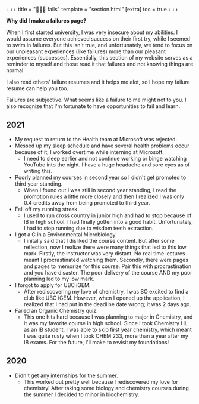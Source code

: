 +++
title = "🤷🏻‍♀️ fails"
template = "section.html"
[extra]
toc = true
+++

**Why did I make a failures page?**

When I first started university, I was very insecure about my abilities. I would assume everyone achieved success on their first try, while I seemed to swim in failures. But this isn't true, and unfortunately, we tend to focus on our unpleasant experiences (like failures) more than our pleasant experiences (successes). Essentially, this section of my website serves as a reminder to myself and those read it that failures and not knowing things are normal.

I also read others' failure resumes and it helps me alot, so I hope my failure resume can help you too.

Failures are subjective. What seems like a failure to me might not to you. I also recognize that I'm fortunate to have opportunities to fail and learn.

## 2021
- My request to return to the Health team at Microsoft was rejected.
- Messed up my sleep schedule and have several health problems occur because of it; I worked overtime while interning at Microsoft.
  - I need to sleep earlier and not continue working or binge watching YouTube into the night. I have a huge headache and sore eyes as of writing this.
- Poorly planned my courses in second year so I didn't get promoted to third year standing.
  - When I found out I was still in second year standing, I read the promotion rules a little more closely and then I realized I was only 0.4 credits away from being promoted to third year. 
- Fell off my running streak.
  - I used to run cross country in junior high and had to stop because of IB in high school. I had finally gotten into a good habit. Unfortunately, I had to stop running due to wisdom teeth extraction.
- I got a C in a Environmental Microbiology.
  - I initally said that I disliked the course content. But after some reflection, now I realize there were many things that led to this low mark. Firstly, the instructor was very distant. No real time lectures meant I procrastinated watching them. Secondly, there were pages and pages to memorize for this course. Pair this with procrastination and you have disaster. The poor delivery of the course AND my poor planning led to my low mark.
- I forgot to apply for UBC iGEM.
  - After rediscovering my love of chemistry, I was SO excited to find a club like UBC iGEM. However, when I opened up the application, I realized that I had put in the deadline date wrong; it was 2 days ago.
- Failed an Organic Chemistry quiz.
  - This one hits hard because I was planning to major in Chemistry, and it was my favorite course in high school. Since I took Chemistry HL as an IB student, I was able to skip first year chemistry, which meant I was quite rusty when I took CHEM 233, more than a year after my IB exams. For the future, I'll make to revisit my foundations!

## 2020
- Didn't get any internships for the summer.
  - This worked out pretty well because I rediscovered my love for chemistry! After taking some biology and chemistry courses during the summer I decided to minor in biochemistry.